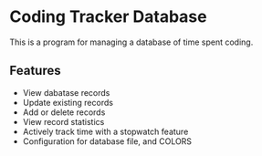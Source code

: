 
# Coding Tracker Database

This is a program for managing a database of time spent coding.


## Features

- View dabatase records
- Update existing records
- Add or delete records
- View record statistics
- Actively track time with a stopwatch feature
- Configuration for database file, and COLORS